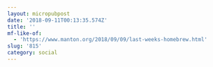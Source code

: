 ```yaml
---
layout: micropubpost
date: '2018-09-11T00:13:35.574Z'
title: ''
mf-like-of:
  - 'https://www.manton.org/2018/09/09/last-weeks-homebrew.html'
slug: '815'
category: social
---
```


